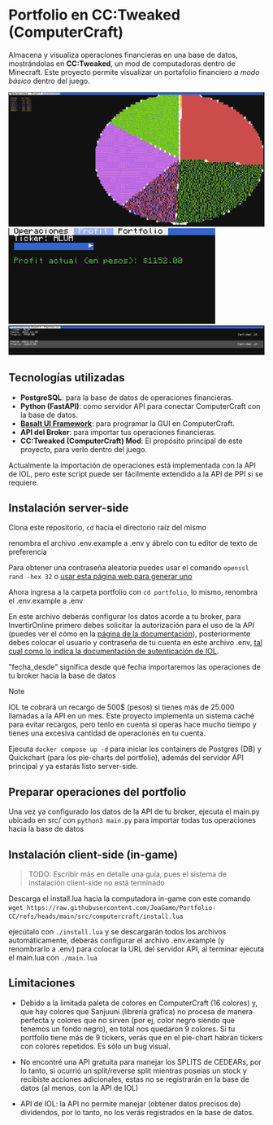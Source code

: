 # Portfolio en CC:Tweaked (ComputerCraft)

Almacena y visualiza operaciones financieras en una base de datos, mostrándolas en **CC:Tweaked**, un mod de computadoras dentro de Minecraft. Este proyecto permite visualizar un portafolio financiero *a modo básico* dentro del juego.

![Vista del Portfolio + Piechart](images/Muestra1.png)
![Profit por ticker](images/Muestra2.1.png)
![Vista de operaciones por ticker](images/Muestra3.1.png)

## Tecnologías utilizadas

- **PostgreSQL**: para la base de datos de operaciones financieras.
- **Python (FastAPI)**: como servidor API para conectar ComputerCraft con la base de datos.
- [**Basalt UI Framework**](https://github.com/Pyroxenium/Basalt): para programar la GUI en ComputerCraft.
- **API del Broker**: para importar tus operaciones financieras.
- **CC:Tweaked (ComputerCraft) Mod**: El propósito principal de este proyecto, para verlo dentro del juego.

Actualmente la importación de operaciones está implementada con la API de IOL, pero este script puede ser fácilmente extendido a la API de PPI si se requiere.

## Instalación server-side

Clona este repositorio, `cd` hacia el directorio raíz del mismo

renombra el archivo .env.example a .env y ábrelo con tu editor de texto de preferencia

Para obtener una contraseña aleatoria puedes usar el comando `openssl rand -hex 32` o [usar esta página web para generar uno](https://codebeautify.org/generate-random-hexadecimal-numbers)

Ahora ingresa a la carpeta portfolio con `cd portfolio`, lo mismo, renombra el .env.example a .env

En este archivo deberás configurar los datos acorde a tu broker, para InvertirOnline primero debes solicitar la autorización para el uso de la API (puedes ver el cómo en la [página de la documentación](https://api.invertironline.com/)), posteriormente debes colocar el usuario y contraseña de tu cuenta en este archivo .env, [tal cual como lo indica la documentación de autenticación de IOL](https://api.invertironline.com/).

"fecha_desde" significa desde qué fecha importaremos las operaciones de tu broker hacia la base de datos

> [!NOTE]
> IOL te cobrará un recargo de 500$ (pesos) si tienes más de 25.000 llamadas a la API en un mes. Este proyecto implementa un sistema caché para evitar recargos, pero tenlo en cuenta si operas hace mucho tiempo y tienes una excesiva cantidad de operaciones en tu cuenta.

Ejecuta `docker compose up -d` para iniciar los containers de Postgres (DB) y Quickchart (para los pie-charts del portfolio), además del servidor API principal y ya estarás listo server-side.

## Preparar operaciones del portfolio

Una vez ya configurado los datos de la API de tu broker, ejecuta el main.py ubicado en src/ con `python3 main.py` para importar todas tus operaciones hacia la base de datos

## Instalación client-side (in-game)

> TODO: Escribir más en detalle una guía, pues el sistema de instalación client-side no está terminado

Descarga el install.lua hacia la computadora in-game con este comando
`wget https://raw.githubusercontent.com/JoaGamo/Portfolio-CC/refs/heads/main/src/computercraft/install.lua`

ejecútalo con `./install.lua` y se descargarán todos los archivos automáticamente, deberás configurar el archivo .env.example (y renombrarlo a .env) para colocar la URL del servidor API, al terminar ejecuta el main.lua con `./main.lua`

## Limitaciones

- Debido a la limitada paleta de colores en ComputerCraft (16 colores) y, que hay colores que Sanjuuni (librería gráfica) no procesa de manera perfecta y colores que no sirven (por ej, color negro siendo que tenemos un fondo negro), en total nos quedaron 9 colores. Si tu portfolio tiene más de 9 tickers, verás que en el pie-chart habrán tickers con colores repetidos. Es sólo un bug visual.

- No encontré una API gratuita para manejar los SPLITS de CEDEARs, por lo tanto, si ocurrió un split/reverse split mientras poseías un stock y recibiste acciones adicionales, estas no se registrarán en la base de datos (al menos, con la API de IOL)

- API de IOL: la API no permite manejar (obtener datos precisos de) dividendos, por lo tanto, no los verás registrados en la base de datos.

